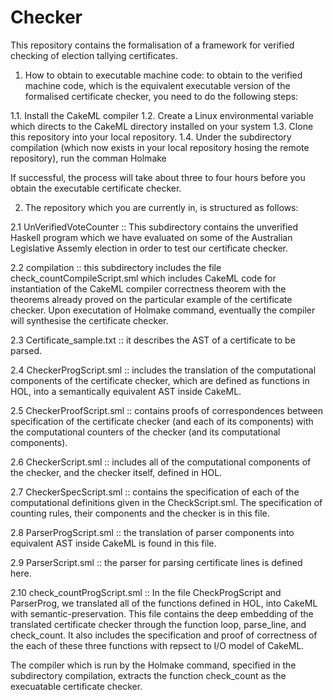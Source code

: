# Checker
This repository contains the formalisation of a framework for verified checking of election tallying certificates. 

1. How to obtain to executable machine code:
to obtain to the verified machine code, which is the equivalent executable version of the formalised certificate checker, you need to do the following steps:

1.1. Install the CakeML compiler
1.2. Create a Linux environmental variable which directs to the CakeML directory installed on your system
1.3. Clone this repository into your local repository.
1.4. Under the subdirectory compilation (which now exists in your local repository hosing the remote repository), run the comman Holmake

If successful, the process will take about three to four hours before you obtain the executable certificate checker.

2. The repository which you are currently in, is structured as follows:

2.1 UnVerifiedVoteCounter :: This subdirectory contains the unverified Haskell program which we have evaluated on some of the Australian Legislative Assemly election in order to test our certificate checker.

2.2 compilation :: this subdirectory includes the file check_countCompileScript.sml which includes CakeML code for instantiation of the CakeML compiler correctness theorem with the theorems already proved on the particular example of the certificate checker. Upon executation of Holmake command, eventually the compiler will synthesise the certificate checker.

2.3 Certificate_sample.txt :: it describes the AST of a certificate to be parsed.

2.4 CheckerProgScript.sml :: includes the translation of the computational components of the certificate checker, which are defined as functions in HOL, into a semantically equivalent AST inside CakeML. 

2.5 CheckerProofScript.sml :: contains proofs of correspondences between specification of the certificate checker (and each of its components) with the computational counters of the checker (and its computational components). 

2.6 CheckerScript.sml :: includes all of the computational components of the checker, and the checker itself, defined in HOL.

2.7 CheckerSpecScript.sml :: contains the specification of each of the computational definitions given in the CheckScript.sml. The specification of counting rules, their components and the checker is in this file.

2.8 ParserProgScript.sml :: the translation of parser components into equivalent AST inside CakeML is found in this file.

2.9 ParserScript.sml :: the parser for parsing certificate lines is defined here.

2.10 check_countProgScript.sml :: In the file CheckProgScript and ParserProg, we translated all of the functions defined in HOL, into CakeML with semantic-preservation. This file contains the deep embedding of the translated certificate checker through the function loop, parse_line, and check_count. It also includes the specification and proof of correctness of the each of these three functions with repsect to I/O model of CakeML.

The compiler which is run by the Holmake command, specified in the subdirectory compilation, extracts the function check_count as the execuatable certificate checker.   

 
